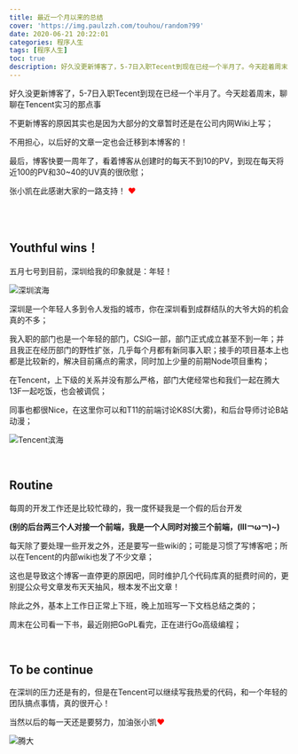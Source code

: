 ```yaml
---
title: 最近一个月以来的总结
cover: 'https://img.paulzzh.com/touhou/random?99'
date: 2020-06-21 20:22:01
categories: 程序人生
tags: [程序人生]
toc: true
description: 好久没更新博客了，5-7日入职Tecent到现在已经一个半月了。今天趁着周末，聊聊在Tencent实习的那点事
---
```


好久没更新博客了，5-7日入职Tecent到现在已经一个半月了。今天趁着周末，聊聊在Tencent实习的那点事

不更新博客的原因其实也是因为大部分的文章暂时还是在公司内网Wiki上写；

不用担心，以后好的文章一定也会迁移到本博客的！

最后，博客快要一周年了，看着博客从创建时的每天不到10的PV，到现在每天将近100的PV和30~40的UV真的很欣慰；

张小凯在此感谢大家的一路支持！ <font color="#FF0000">❤</font>

<br/>

<!--more-->

<br/>

## Youthful wins！

五月七号到目前，深圳给我的印象就是：年轻！

![深圳滨海](https://raw.gitmirror.com/JasonkayZK/blog_static/master/images/Tencent1.jpg)

深圳是一个年轻人多到令人发指的城市，你在深圳看到成群结队的大爷大妈的机会真的不多；

我入职的部门也是一个年轻的部门，CSIG一部，部门正式成立甚至不到一年；并且我正在经历部门的野性扩张，几乎每个月都有新同事入职；接手的项目基本上也都是比较新的，解决目前痛点的需求，同时加上少量的前期Node项目重构；

在Tencent，上下级的关系并没有那么严格，部门大佬经常也和我们一起在腾大13F一起吃饭，也会被调侃；

同事也都很Nice，在这里你可以和T11的前端讨论K8S(大雾)，和后台导师讨论B站动漫；

![Tencent滨海](https://raw.gitmirror.com/JasonkayZK/blog_static/master/images/Tencent2.jpg)

<BR/>

## Routine

每周的开发工作还是比较忙碌的，我一度怀疑我是一个假的后台开发

**(别的后台两三个人对接一个前端，我是一个人同时对接三个前端，(lll￢ω￢)~)**

每天除了要处理一些开发之外，还是要写一些wiki的；可能是习惯了写博客吧；所以在Tencent的内部wiki也发了不少文章；

这也是导致这个博客一直停更的原因吧，同时维护几个代码库真的挺费时间的，更别提公众号文章发布天天抽风，根本发不出文章！

除此之外，基本上工作日正常上下班，晚上加班写一下文档总结之类的；

周末在公司看一下书，最近刚把GoPL看完，正在进行Go高级编程；

<BR/>

## To be continue

在深圳的压力还是有的，但是在Tencent可以继续写我热爱的代码，和一个年轻的团队搞点事情，真的很开心！

当然以后的每一天还是要努力，加油张小凯<font color="#FF0000">❤</font>

![腾大](https://raw.gitmirror.com/JasonkayZK/blog_static/master/images/Tencent4.jpg)

<br/>